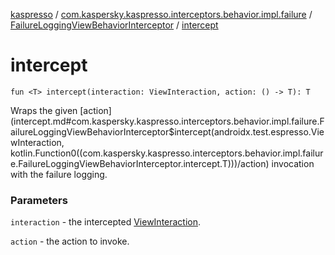 [kaspresso](../../index.md) / [com.kaspersky.kaspresso.interceptors.behavior.impl.failure](../index.md) / [FailureLoggingViewBehaviorInterceptor](index.md) / [intercept](./intercept.md)

# intercept

`fun <T> intercept(interaction: ViewInteraction, action: () -> T): T`

Wraps the given [action](intercept.md#com.kaspersky.kaspresso.interceptors.behavior.impl.failure.FailureLoggingViewBehaviorInterceptor$intercept(androidx.test.espresso.ViewInteraction, kotlin.Function0((com.kaspersky.kaspresso.interceptors.behavior.impl.failure.FailureLoggingViewBehaviorInterceptor.intercept.T)))/action) invocation with the failure logging.

### Parameters

`interaction` - the intercepted [ViewInteraction](#).

`action` - the action to invoke.